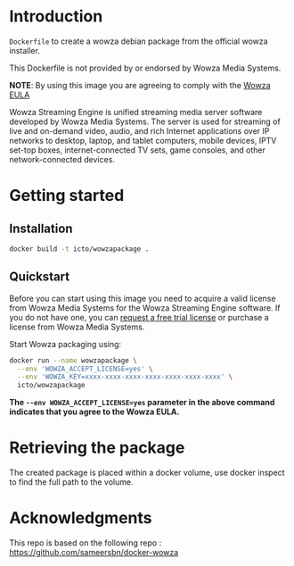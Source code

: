 # Introduction

`Dockerfile` to create a wowza debian package from the official wowza installer.

This Dockerfile is not provided by or endorsed by Wowza Media Systems.

**NOTE**: By using this image you are agreeing to comply with the [Wowza EULA](https://www.wowza.com/legal)

Wowza Streaming Engine is unified streaming media server software developed by Wowza Media Systems. The server is used for streaming of live and on-demand video, audio, and rich Internet applications over IP networks to desktop, laptop, and tablet computers, mobile devices, IPTV set-top boxes, internet-connected TV sets, game consoles, and other network-connected devices.


# Getting started

## Installation

```bash
docker build -t icto/wowzapackage .
```

## Quickstart

Before you can start using this image you need to acquire a valid license from Wowza Media Systems for the Wowza Streaming Engine software. If you do not have one, you can [request a free trial license](http://www.wowza.com/pricing/trial) or purchase a license from Wowza Media Systems.

Start Wowza packaging using:

```bash
docker run --name wowzapackage \
  --env 'WOWZA_ACCEPT_LICENSE=yes' \
  --env 'WOWZA_KEY=xxxx-xxxx-xxxx-xxxx-xxxx-xxxx-xxxx' \
  icto/wowzapackage
```

**The `--env WOWZA_ACCEPT_LICENSE=yes` parameter in the above command indicates that you agree to the Wowza EULA.**

# Retrieving the package

The created package is placed within a docker volume, use docker inspect to find the full path to the volume.

# Acknowledgments

This repo is based on the following repo : https://github.com/sameersbn/docker-wowza
